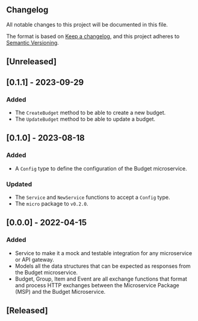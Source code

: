 ## Changelog
All notable changes to this project will be documented in this file.

The format is based on [Keep a changelog](https://keepachangelog.com/en/1.0.0/),
and this project adheres to [Semantic Versioning](https://semver.org/spec/v2.0.0.html).

## [Unreleased]
## [0.1.1] - 2023-09-29
### Added
- The `CreateBudget` method to be able to create a new budget.
- The `UpdateBudget` method to be able to update a budget.

## [0.1.0] - 2023-08-18
### Added
- A `Config` type to define the configuration of the Budget microservice.

### Updated
- The `Service` and `NewService` functions to accept a `Config` type.
- The `micro` package to `v0.2.0`.

## [0.0.0] - 2022-04-15
### Added
- Service to make it a mock and testable integration for any microservice 
or API gateway.
- Models all the data structures that can be expected as responses from
the Budget microservice.
- Budget, Group, Item and Event are all exchange functions that format 
and process HTTP exchanges between the Microservice Package (MSP) and the
Budget Microservice.

## [Released]
